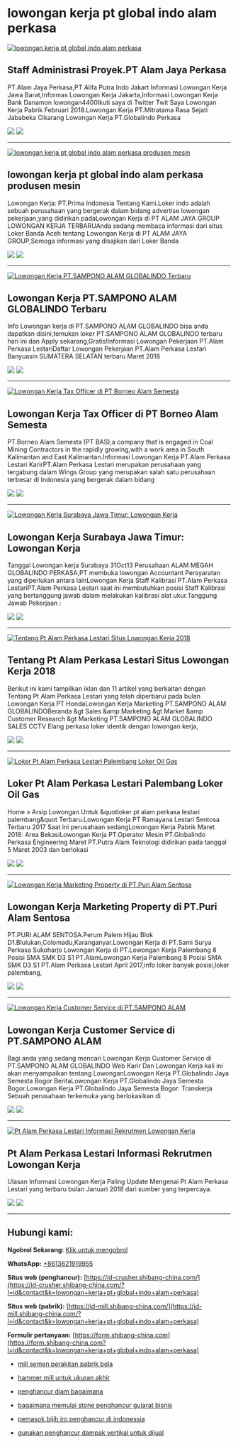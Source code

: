 # lowongan kerja pt global indo alam perkasa

<a href="https://swt.shibang-china.com/?l=id&img&k=lowongan+kerja+pt+global+indo+alam+perkasa" target="_blank">![lowongan kerja pt global indo alam perkasa](http://static.shibang-china.com/all-800x300/1361.jpg)</a>

## Staff Administrasi Proyek.PT Alam Jaya Perkasa
PT.Alam Jaya Perkasa,PT Alifa Putra Indo Jakart Informasi Lowongan Kerja Jawa Barat,Informas Lowongan Kerja Jakarta,Informasi Lowongan Kerja Bank Danamon lowongan4400Ikuti saya di Twitter Twit Saya Lowongan Kerja Pabrik Februari 2018.Lowongan Kerja PT.Mitratama Rasa Sejati Jababeka Cikarang Lowongan Kerja PT.Globalindo Perkasa


<a href="https://whatsapp.shibangsoft.com/WhatsApp.php" target="_blank" title="WhatsApp">![](http://static.shibang-china.com/icon/whatsapp.png)</a> <a href="https://swt.shibang-china.com/?l=id&icon&k=lowongan+kerja+pt+global+indo+alam+perkasa" target="_blank">![](http://static.shibang-china.com/icon/chat-id.png)</a>

---

<a href="https://swt.shibang-china.com/?l=id&img&k=lowongan+kerja+pt+global+indo+alam+perkasa" target="_blank">![lowongan kerja pt global indo alam perkasa produsen mesin](http://static.shibang-china.com/all-800x300/525.jpg)</a>

## lowongan kerja pt global indo alam perkasa produsen mesin
Lowongan Kerja: PT.Prima Indonesia Tentang Kami.Loker indo adalah sebuah perusahaan yang bergerak dalam bidang advertise lowongan pekerjaan,yang didirikan padaLowongan Kerja di PT ALAM JAYA GROUP LOWONGAN KERJA TERBARUAnda sedang membaca informasi dari situs Loker Banda Aceh tentang Lowongan Kerja di PT ALAM JAYA GROUP,Semoga informasi yang disajikan dari Loker Banda


<a href="https://whatsapp.shibangsoft.com/WhatsApp.php" target="_blank" title="WhatsApp">![](http://static.shibang-china.com/icon/whatsapp.png)</a> <a href="https://swt.shibang-china.com/?l=id&icon&k=lowongan+kerja+pt+global+indo+alam+perkasa" target="_blank">![](http://static.shibang-china.com/icon/chat-id.png)</a>

---

<a href="https://swt.shibang-china.com/?l=id&img&k=lowongan+kerja+pt+global+indo+alam+perkasa" target="_blank">![Lowongan Kerja PT.SAMPONO ALAM GLOBALINDO Terbaru](http://static.shibang-china.com/all-800x300/1175.jpg)</a>

## Lowongan Kerja PT.SAMPONO ALAM GLOBALINDO Terbaru
Info Lowongan kerja di PT.SAMPONO ALAM GLOBALINDO bisa anda dapatkan disini,temukan loker PT.SAMPONO ALAM GLOBALINDO terbaru hari ini dan Apply sekarang,Gratis!Informasi Lowongan Pekerjaan PT.Alam Perkasa LestariDaftar Lowongan Pekerjaan PT.Alam Perkasa Lestari Banyuasin SUMATERA SELATAN terbaru Maret 2018


<a href="https://whatsapp.shibangsoft.com/WhatsApp.php" target="_blank" title="WhatsApp">![](http://static.shibang-china.com/icon/whatsapp.png)</a> <a href="https://swt.shibang-china.com/?l=id&icon&k=lowongan+kerja+pt+global+indo+alam+perkasa" target="_blank">![](http://static.shibang-china.com/icon/chat-id.png)</a>

---

<a href="https://swt.shibang-china.com/?l=id&img&k=lowongan+kerja+pt+global+indo+alam+perkasa" target="_blank">![Lowongan Kerja Tax Officer di PT Borneo Alam Semesta](http://static.shibang-china.com/all-800x300/1419.jpg)</a>

## Lowongan Kerja Tax Officer di PT Borneo Alam Semesta
PT.Borneo Alam Semesta (PT BAS),a company that is engaged in Coal Mining Contractors in the rapidly growing,with a work area in South Kalimantan and East Kalimantan.Informasi Lowongan Kerja PT.Alam Perkasa Lestari KarirPT.Alam Perkasa Lestari merupakan perusahaan yang tergabung dalam Wings Group yang merupakan salah satu perusahaan terbesar di Indonesia yang bergerak dalam bidang


<a href="https://whatsapp.shibangsoft.com/WhatsApp.php" target="_blank" title="WhatsApp">![](http://static.shibang-china.com/icon/whatsapp.png)</a> <a href="https://swt.shibang-china.com/?l=id&icon&k=lowongan+kerja+pt+global+indo+alam+perkasa" target="_blank">![](http://static.shibang-china.com/icon/chat-id.png)</a>

---

<a href="https://swt.shibang-china.com/?l=id&img&k=lowongan+kerja+pt+global+indo+alam+perkasa" target="_blank">![Lowongan Kerja Surabaya Jawa Timur: Lowongan Kerja](http://static.shibang-china.com/all-800x300/921.jpg)</a>

## Lowongan Kerja Surabaya Jawa Timur: Lowongan Kerja
Tanggal Lowongan kerja Surabaya 31Oct13 Perusahaan ALAM MEGAH GLOBALINDO PERKASA,PT membuka lowongan Accountant Persyaratan yang diperlukan antara lainLowongan Kerja Staff Kalibrasi PT.Alam Perkasa LestariPT.Alam Perkasa Lestari saat ini membutuhkan posisi Staff Kalibrasi yang bertanggung jawab dalam melakukan kalibrasi alat ukur.Tanggung Jawab Pekerjaan :


<a href="https://whatsapp.shibangsoft.com/WhatsApp.php" target="_blank" title="WhatsApp">![](http://static.shibang-china.com/icon/whatsapp.png)</a> <a href="https://swt.shibang-china.com/?l=id&icon&k=lowongan+kerja+pt+global+indo+alam+perkasa" target="_blank">![](http://static.shibang-china.com/icon/chat-id.png)</a>

---

<a href="https://swt.shibang-china.com/?l=id&img&k=lowongan+kerja+pt+global+indo+alam+perkasa" target="_blank">![Tentang Pt Alam Perkasa Lestari Situs Lowongan Kerja 2018](http://static.shibang-china.com/all-800x300/986.jpg)</a>

## Tentang Pt Alam Perkasa Lestari Situs Lowongan Kerja 2018
Berikut ini kami tampilkan iklan dan 11 artikel yang berkaitan dengan Tentang Pt Alam Perkasa Lestari yang telah diperbarui pada bulan Lowongan Kerja PT HondaLowongan Kerja Marketing PT.SAMPONO ALAM GLOBALINDOBeranda &gt Sales &amp Marketing &gt Market &amp Customer Research &gt Marketing PT.SAMPONO ALAM GLOBALINDO SALES CCTV Elang perkasa loker identik dengan lowongan kerja,


<a href="https://whatsapp.shibangsoft.com/WhatsApp.php" target="_blank" title="WhatsApp">![](http://static.shibang-china.com/icon/whatsapp.png)</a> <a href="https://swt.shibang-china.com/?l=id&icon&k=lowongan+kerja+pt+global+indo+alam+perkasa" target="_blank">![](http://static.shibang-china.com/icon/chat-id.png)</a>

---

<a href="https://swt.shibang-china.com/?l=id&img&k=lowongan+kerja+pt+global+indo+alam+perkasa" target="_blank">![Loker Pt Alam Perkasa Lestari Palembang Loker Oil Gas](http://static.shibang-china.com/all-800x300/382.jpg)</a>

## Loker Pt Alam Perkasa Lestari Palembang Loker Oil Gas
Home » Arsip Lowongan Untuk &quotloker pt alam perkasa lestari palembang&quot Terbaru.Lowongan Kerja PT Ramayana Lestari Sentosa Terbaru 2017 Saat ini perusahaan sedangLowongan Kerja Pabrik Maret 2018: Area BekasiLowongan Kerja PT.Operator Mesin PT.Globalindo Perkasa Engineering Maret PT.Putra Alam Teknologi didirikan pada tanggal 5 Maret 2003 dan berlokasi


<a href="https://whatsapp.shibangsoft.com/WhatsApp.php" target="_blank" title="WhatsApp">![](http://static.shibang-china.com/icon/whatsapp.png)</a> <a href="https://swt.shibang-china.com/?l=id&icon&k=lowongan+kerja+pt+global+indo+alam+perkasa" target="_blank">![](http://static.shibang-china.com/icon/chat-id.png)</a>

---

<a href="https://swt.shibang-china.com/?l=id&img&k=lowongan+kerja+pt+global+indo+alam+perkasa" target="_blank">![Lowongan Kerja Marketing Property di PT.Puri Alam Sentosa](http://static.shibang-china.com/all-800x300/601.jpg)</a>

## Lowongan Kerja Marketing Property di PT.Puri Alam Sentosa
PT.PURI ALAM SENTOSA.Perum Palem Hijau Blok D1.Blulukan,Colomadu,Karanganyar.Lowongan Kerja di PT.Sami Surya Perkasa Sukoharjo Lowongan Kerja di PT.Lowongan Kerja Palembang 8 Posisi SMA SMK D3 S1 PT.AlamLowongan Kerja Palembang 8 Posisi SMA SMK D3 S1 PT.Alam Perkasa Lestari April 2017,info loker banyak posisi,loker palembang,


<a href="https://whatsapp.shibangsoft.com/WhatsApp.php" target="_blank" title="WhatsApp">![](http://static.shibang-china.com/icon/whatsapp.png)</a> <a href="https://swt.shibang-china.com/?l=id&icon&k=lowongan+kerja+pt+global+indo+alam+perkasa" target="_blank">![](http://static.shibang-china.com/icon/chat-id.png)</a>

---

<a href="https://swt.shibang-china.com/?l=id&img&k=lowongan+kerja+pt+global+indo+alam+perkasa" target="_blank">![Lowongan Kerja Customer Service di PT.SAMPONO ALAM](http://static.shibang-china.com/all-800x300/820.jpg)</a>

## Lowongan Kerja Customer Service di PT.SAMPONO ALAM
Bagi anda yang sedang mencari Lowongan Kerja Customer Service di PT.SAMPONO ALAM GLOBALINDO Web Karir Dan Lowongan Kerja kali ini akan menyampaikan tentang LowonganLowongan Kerja PT.Globalindo Jaya Semesta Bogor BeritaLowongan Kerja PT.Globalindo Jaya Semesta Bogor.Lowongan Kerja PT.Globalindo Jaya Semesta Bogor: Transkerja Sebuah perusahaan terkemuka yang berlokasikan di


<a href="https://whatsapp.shibangsoft.com/WhatsApp.php" target="_blank" title="WhatsApp">![](http://static.shibang-china.com/icon/whatsapp.png)</a> <a href="https://swt.shibang-china.com/?l=id&icon&k=lowongan+kerja+pt+global+indo+alam+perkasa" target="_blank">![](http://static.shibang-china.com/icon/chat-id.png)</a>

---

<a href="https://swt.shibang-china.com/?l=id&img&k=lowongan+kerja+pt+global+indo+alam+perkasa" target="_blank">![Pt Alam Perkasa Lestari Informasi Rekrutmen Lowongan Kerja](http://static.shibang-china.com/all-800x300/1.jpg)</a>

## Pt Alam Perkasa Lestari Informasi Rekrutmen Lowongan Kerja
Ulasan Informasi Lowongan Kerja Paling Update Mengenai Pt Alam Perkasa Lestari yang terbaru bulan Januari 2018 dari sumber yang terpercaya.

<a href="https://whatsapp.shibangsoft.com/WhatsApp.php" target="_blank" title="WhatsApp">![](http://static.shibang-china.com/icon/whatsapp.png)</a> <a href="https://swt.shibang-china.com/?l=id&icon&k=lowongan+kerja+pt+global+indo+alam+perkasa" target="_blank">![](http://static.shibang-china.com/icon/chat-id.png)</a>

---
## Hubungi kami:

**Ngobrol Sekarang:** [Klik untuk mengobrol](https://swt.shibang-china.com?l=id&contact&k=lowongan+kerja+pt+global+indo+alam+perkasa)

**WhatsApp:**  [+8613621919955](https://whatsapp.shibangsoft.com/WhatsApp.php)

**Situs web (penghancur):** [https://id-crusher.shibang-china.com/](https://id-crusher.shibang-china.com/?l=id&contact&k=lowongan+kerja+pt+global+indo+alam+perkasa)

**Situs web (pabrik):** [https://id-mill.shibang-china.com/](https://id-mill.shibang-china.com/?l=id&contact&k=lowongan+kerja+pt+global+indo+alam+perkasa)

**Formulir pertanyaan:** [https://form.shibang-china.com](https://form.shibang-china.com?l=id&contact&k=lowongan+kerja+pt+global+indo+alam+perkasa)

* [mill semen perakitan pabrik bola](../31/mill%20semen%20perakitan%20pabrik%20bola.md)

* [hammer mill untuk ukuran akhir](../33/hammer%20mill%20untuk%20ukuran%20akhir.md)

* [penghancur diam bagaimana](../34/penghancur%20diam%20bagaimana.md)

* [bagaimana memulai stone penghancur gujarat bisnis](../35/bagaimana%20memulai%20stone%20penghancur%20gujarat%20bisnis.md)

* [pemasok bijih iro penghancur di indonessia](../40/pemasok%20bijih%20iro%20penghancur%20di%20indonessia.md)

* [gunakan penghancur dampak vertikal untuk dijual](../40/gunakan%20penghancur%20dampak%20vertikal%20untuk%20dijual.md)
